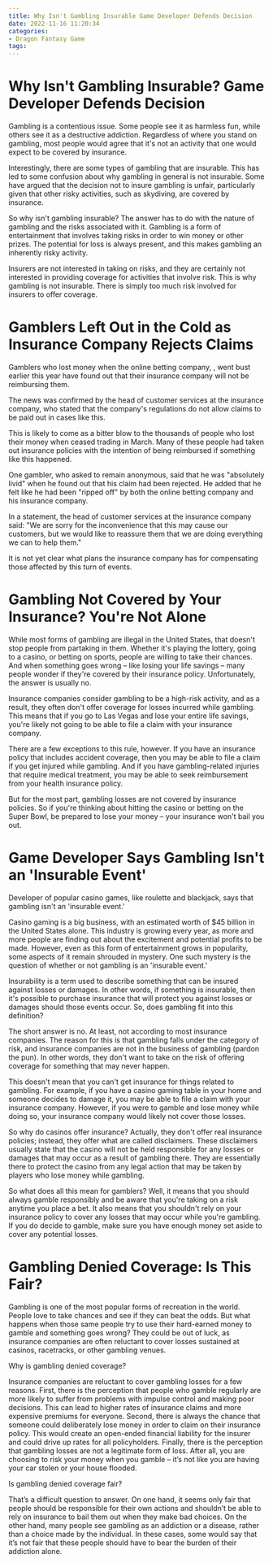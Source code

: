 ```yaml
---
title: Why Isn't Gambling Insurable Game Developer Defends Decision
date: 2022-11-16 11:20:34
categories:
- Dragon Fantasy Game
tags:
---
```



#  Why Isn't Gambling Insurable? Game Developer Defends Decision

Gambling is a contentious issue. Some people see it as harmless fun, while others see it as a destructive addiction. Regardless of where you stand on gambling, most people would agree that it's not an activity that one would expect to be covered by insurance.

Interestingly, there are some types of gambling that are insurable. This has led to some confusion about why gambling in general is not insurable. Some have argued that the decision not to insure gambling is unfair, particularly given that other risky activities, such as skydiving, are covered by insurance.

So why isn't gambling insurable? The answer has to do with the nature of gambling and the risks associated with it. Gambling is a form of entertainment that involves taking risks in order to win money or other prizes. The potential for loss is always present, and this makes gambling an inherently risky activity.

Insurers are not interested in taking on risks, and they are certainly not interested in providing coverage for activities that involve risk. This is why gambling is not insurable. There is simply too much risk involved for insurers to offer coverage.

#  Gamblers Left Out in the Cold as Insurance Company Rejects Claims

Gamblers who lost money when the online betting company, <company name>, went bust earlier this year have found out that their insurance company will not be reimbursing them.

The news was confirmed by the head of customer services at the insurance company, who stated that the company's regulations do not allow claims to be paid out in cases like this.

This is likely to come as a bitter blow to the thousands of people who lost their money when <company name> ceased trading in March. Many of these people had taken out insurance policies with the intention of being reimbursed if something like this happened.

One gambler, who asked to remain anonymous, said that he was "absolutely livid" when he found out that his claim had been rejected. He added that he felt like he had been "ripped off" by both the online betting company and his insurance company.

In a statement, the head of customer services at the insurance company said: "We are sorry for the inconvenience that this may cause our customers, but we would like to reassure them that we are doing everything we can to help them."

It is not yet clear what plans the insurance company has for compensating those affected by this turn of events.

#  Gambling Not Covered by Your Insurance? You're Not Alone

While most forms of gambling are illegal in the United States, that doesn't stop people from partaking in them. Whether it's playing the lottery, going to a casino, or betting on sports, people are willing to take their chances. And when something goes wrong – like losing your life savings – many people wonder if they're covered by their insurance policy. Unfortunately, the answer is usually no.

Insurance companies consider gambling to be a high-risk activity, and as a result, they often don't offer coverage for losses incurred while gambling. This means that if you go to Las Vegas and lose your entire life savings, you're likely not going to be able to file a claim with your insurance company.

There are a few exceptions to this rule, however. If you have an insurance policy that includes accident coverage, then you may be able to file a claim if you get injured while gambling. And if you have gambling-related injuries that require medical treatment, you may be able to seek reimbursement from your health insurance policy.

But for the most part, gambling losses are not covered by insurance policies. So if you're thinking about hitting the casino or betting on the Super Bowl, be prepared to lose your money – your insurance won't bail you out.

#  Game Developer Says Gambling Isn't an 'Insurable Event'

Developer of popular casino games, like roulette and blackjack, says that gambling isn't an 'insurable event.'

Casino gaming is a big business, with an estimated worth of $45 billion in the United States alone. This industry is growing every year, as more and more people are finding out about the excitement and potential profits to be made. However, even as this form of entertainment grows in popularity, some aspects of it remain shrouded in mystery. One such mystery is the question of whether or not gambling is an 'insurable event.'

Insurability is a term used to describe something that can be insured against losses or damages. In other words, if something is insurable, then it's possible to purchase insurance that will protect you against losses or damages should those events occur. So, does gambling fit into this definition?

The short answer is no. At least, not according to most insurance companies. The reason for this is that gambling falls under the category of risk, and insurance companies are not in the business of gambling (pardon the pun). In other words, they don't want to take on the risk of offering coverage for something that may never happen.

This doesn't mean that you can't get insurance for things related to gambling. For example, if you have a casino gaming table in your home and someone decides to damage it, you may be able to file a claim with your insurance company. However, if you were to gamble and lose money while doing so, your insurance company would likely not cover those losses.

So why do casinos offer insurance? Actually, they don't offer real insurance policies; instead, they offer what are called disclaimers. These disclaimers usually state that the casino will not be held responsible for any losses or damages that may occur as a result of gambling there. They are essentially there to protect the casino from any legal action that may be taken by players who lose money while gambling.

So what does all this mean for gamblers? Well, it means that you should always gamble responsibly and be aware that you're taking on a risk anytime you place a bet. It also means that you shouldn't rely on your insurance policy to cover any losses that may occur while you're gambling. If you do decide to gamble, make sure you have enough money set aside to cover any potential losses.

#  Gambling Denied Coverage: Is This Fair?

Gambling is one of the most popular forms of recreation in the world. People love to take chances and see if they can beat the odds. But what happens when those same people try to use their hard-earned money to gamble and something goes wrong? They could be out of luck, as insurance companies are often reluctant to cover losses sustained at casinos, racetracks, or other gambling venues.

Why is gambling denied coverage?

Insurance companies are reluctant to cover gambling losses for a few reasons. First, there is the perception that people who gamble regularly are more likely to suffer from problems with impulse control and making poor decisions. This can lead to higher rates of insurance claims and more expensive premiums for everyone. Second, there is always the chance that someone could deliberately lose money in order to claim on their insurance policy. This would create an open-ended financial liability for the insurer and could drive up rates for all policyholders. Finally, there is the perception that gambling losses are not a legitimate form of loss. After all, you are choosing to risk your money when you gamble – it’s not like you are having your car stolen or your house flooded.

Is gambling denied coverage fair?

That’s a difficult question to answer. On one hand, it seems only fair that people should be responsible for their own actions and shouldn’t be able to rely on insurance to bail them out when they make bad choices. On the other hand, many people see gambling as an addiction or a disease, rather than a choice made by the individual. In these cases, some would say that it’s not fair that these people should have to bear the burden of their addiction alone.